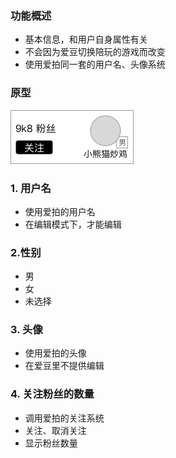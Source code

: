 ### 功能概述
* 基本信息，和用户自身属性有关
* 不会因为爱豆切换陪玩的游戏而改变
* 使用爱拍同一套的用户名、头像系统

### 原型
![](img/模块-爱豆详情-基本信息.jpg)

### 1. 用户名
* 使用爱拍的用户名
* 在编辑模式下，才能编辑

### 2.性别
* 男
* 女
* 未选择

### 3. 头像
* 使用爱拍的头像
* 在爱豆里不提供编辑

### 4. 关注粉丝的数量
* 调用爱拍的关注系统
* 关注、取消关注
* 显示粉丝数量